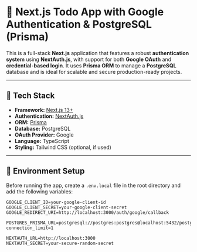 # 📌 Next.js Todo App with Google Authentication & PostgreSQL (Prisma)

This is a full-stack **Next.js** application that features a robust **authentication system** using **NextAuth.js**, with support for both **Google OAuth** and **credential-based login**. It uses **Prisma ORM** to manage a **PostgreSQL** database and is ideal for scalable and secure production-ready projects.

---

## 🚀 Tech Stack

- **Framework:** [Next.js 13+](https://nextjs.org/)
- **Authentication:** [NextAuth.js](https://next-auth.js.org/)
- **ORM:** [Prisma](https://www.prisma.io/)
- **Database:** PostgreSQL
- **OAuth Provider:** Google
- **Language:** TypeScript
- **Styling:** Tailwind CSS (optional, if used)

---

## 🔧 Environment Setup

Before running the app, create a `.env.local` file in the root directory and add the following variables:

```env
GOOGLE_CLIENT_ID=your-google-client-id
GOOGLE_CLIENT_SECRET=your-google-client-secret
GOOGLE_REDIRECT_URI=http://localhost:3000/auth/google/callback

POSTGRES_PRISMA_URL=postgresql://postgres:postgres@localhost:5432/postgres?connection_limit=1

NEXTAUTH_URL=http://localhost:3000
NEXTAUTH_SECRET=your-secure-random-secret
